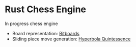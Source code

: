 # Rust Chess Engine

In progress chess engine

- Board representation: [Bitboards](https://www.chessprogramming.org/Bitboards)
- Sliding piece move generation: [Hyperbola Quintessence](https://www.chessprogramming.org/Hyperbola_Quintessence)
